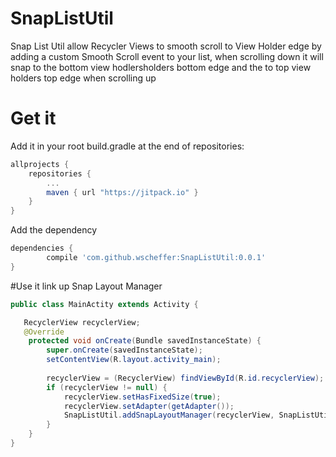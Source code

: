 # SnapListUtil
Snap List Util allow Recycler Views to smooth scroll to View Holder edge by adding a custom Smooth Scroll event to your list,
when scrolling down it will snap to the bottom view hodlersholders bottom edge and the to top view holders top edge when scrolling up

# Get it
Add it in your root build.gradle at the end of repositories:
```groovy
allprojects {
	repositories {
		...
		maven { url "https://jitpack.io" }
	}
}
```
Add the dependency
```groovy
dependencies {
        compile 'com.github.wscheffer:SnapListUtil:0.0.1'
}
```

#Use it link up Snap Layout Manager

```java
public class MainActity extends Activity { 

   RecyclerView recyclerView;
   @Override
    protected void onCreate(Bundle savedInstanceState) {
        super.onCreate(savedInstanceState);
        setContentView(R.layout.activity_main);
        
        recyclerView = (RecyclerView) findViewById(R.id.recyclerView);
        if (recyclerView != null) {
            recyclerView.setHasFixedSize(true);
            recyclerView.setAdapter(getAdapter()); 
            SnapListUtil.addSnapLayoutManager(recyclerView, SnapListUtil.LayoutManagerType.LINEAR, RecyclerView.VERTICAL, false);
        }
    }
}
```
